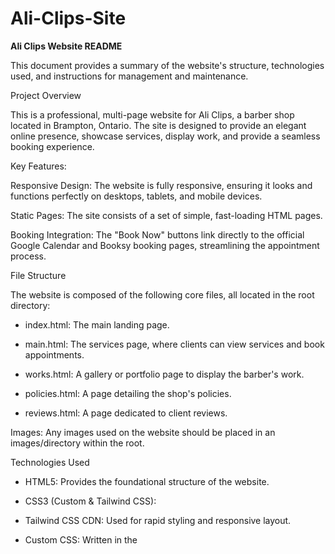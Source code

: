 # Ali-Clips-Site

**Ali Clips Website README**

This document provides a summary of the website's structure, technologies used, and instructions for management and maintenance.

Project Overview

This is a professional, multi-page website for Ali Clips, a barber shop located in Brampton, Ontario. The site is designed to provide an elegant online presence, showcase services, display work, and provide a seamless booking experience.

Key Features:

Responsive Design: The website is fully responsive, ensuring it looks and functions perfectly on desktops, tablets, and mobile devices.

Static Pages: The site consists of a set of simple, fast-loading HTML pages.

Booking Integration: The "Book Now" buttons link directly to the official Google Calendar and Booksy booking pages, streamlining the appointment process.

File Structure

The website is composed of the following core files, all located in the root directory:

- index.html: The main landing page.

- main.html: The services page, where clients can view services and book appointments.

- works.html: A gallery or portfolio page to display the barber's work.

- policies.html: A page detailing the shop's policies.

- reviews.html: A page dedicated to client reviews.

Images: Any images used on the website should be placed in an images/directory within the root.

Technologies Used

- HTML5: Provides the foundational structure of the website.

- CSS3 (Custom & Tailwind CSS):

- Tailwind CSS CDN: Used for rapid styling and responsive layout.

- Custom CSS: Written in the <style> block within each HTML file for unique, personalized design elements.

- JavaScript: Used for interactive features like the modal pop-up for booking.

- Google Fonts: Montserrat, Playfair Display, and Dancing Script are used for typography.

- Font Awesome: Used for social media and other icons.

**How to Manage and Update the Website**

Since this is a static HTML website, updates require direct file editing. You will need to access your hosting account's file manager to make changes.

**To edit content (e.g., text, prices):**

Open the specific HTML file (main.html, policies.html, etc.) in a text editor (like Visual Studio Code or even Notepad).

Locate the text you want to change.

Save the updated file.

Upload the new file to the public_html folder on your web host, overwriting the old one.

**To change booking links:**

Open the main.html file.

Find the <a href="#" onclick="openModal('...')"> tags for the "Book Now" buttons.

Replace the URL inside the single quotes with the new link.

Save and upload the updated main.html file.

For all updates, a stable internet connection is required.
